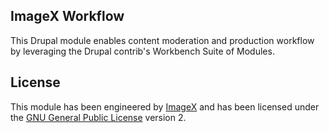 ## ImageX Workflow

This Drupal module enables content moderation and production workflow by leveraging the Drupal contrib's Workbench Suite of Modules.

## License

This module has been engineered by [ImageX](http://www.imagexmedia.com) and has been licensed under the [GNU General Public License](http://www.gnu.org/licenses/gpl-2.0.html) version 2.
